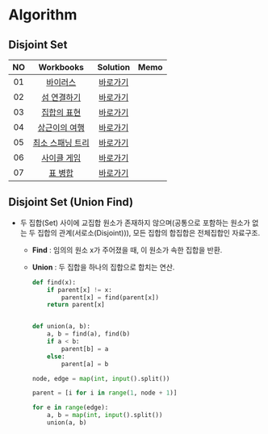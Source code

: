 # Algorithm 

## Disjoint Set
|<center>NO|                             <center>Workbooks                             |         <center>Solution         |<center>Memo|
|:---:|:-------------------------------------------------------------------------:|:--------------------------------:|:---:|
|01|               [바이러스](https://www.acmicpc.net/problem/2606)                |     [바로가기](./Solution/바이러스)      | |
|02| [섬 연결하기](https://school.programmers.co.kr/learn/courses/30/lessons/42861) |   [바로가기](./Solution/섬%20연결하기)    | |
|03|              [집합의 표현](https://www.acmicpc.net/problem/1717)               |   [바로가기](./Solution/집합의%20표현)    | |
|04| [상근이의 여행](https://school.programmers.co.kr/learn/courses/30/lessons/9372) |   [바로가기](./Solution/상근이의%20여행)   | |
|05|             [최소 스패닝 트리](https://www.acmicpc.net/problem/1197)             | [바로가기](./Solution/최소%20스패닝%20트리) | |
|06|              [사이클 게임](https://www.acmicpc.net/problem/20040)              |   [바로가기](./Solution/사이클%20게임)    | |
|07|               [표 병합](https://school.programmers.co.kr/learn/courses/30/lessons/150366)               |    [바로가기](./Solution/표%20병합)     | |

## Disjoint Set (Union Find)
- 두 집합(Set) 사이에 교집합 원소가 존재하지 않으며(공통으로 포함하는 원소가 없는 두 집합의 관계(서로소(Disjoint))), 모든 집합의 합집합은 전체집합인 자료구조.

    - **Find** : 임의의 원소 x가 주어졌을 때, 이 원소가 속한 집합을 반환.
    - **Union** : 두 집합을 하나의 집합으로 합치는 연산.

        ```python
        def find(x):
            if parent[x] != x:
                parent[x] = find(parent[x])
            return parent[x]


        def union(a, b):
            a, b = find(a), find(b)
            if a < b:
                parent[b] = a
            else:
                parent[a] = b

        node, edge = map(int, input().split())

        parent = [i for i in range(1, node + 1)]

        for e in range(edge):
            a, b = map(int, input().split())
            union(a, b)
        ```
